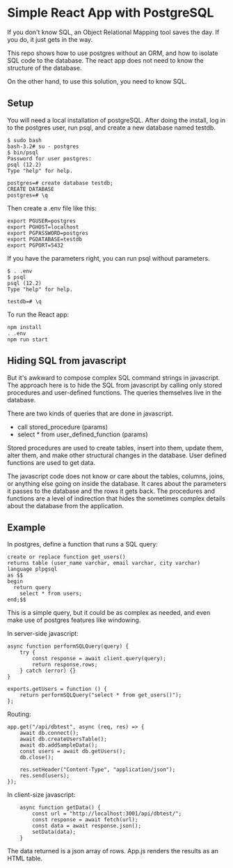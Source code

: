 # Simple React App with PostgreSQL

If you don't know SQL, an Object Relational Mapping tool saves the day. If you do, it just gets in the way.

This repo shows how to use postgres without an ORM, and how to isolate SQL code to the database. The react app does not need to know the structure of the database.

On the other hand, to use this solution, you need to know SQL.

## Setup

You will need a local installation of postgreSQL. After doing the install, log in to the postgres user, run psql, and create a new database named testdb.

```
$ sudo bash
bash-3.2# su - postgres
$ bin/psql
Password for user postgres:
psql (12.2)
Type "help" for help.

postgres=# create database testdb;
CREATE DATABASE
postgres=# \q
```

Then create a .env file like this:

```
export PGUSER=postgres
export PGHOST=localhost
export PGPASSWORD=postgres
export PGDATABASE=testdb
export PGPORT=5432
```

If you have the parameters right, you can run psql without parameters.

```
$ . .env
$ psql
psql (12.2)
Type "help" for help.

testdb=# \q
```

To run the React app:

```
npm install
. .env
npm run start
```

## Hiding SQL from javascript

But it's awkward to compose complex SQL command strings in javascript. The approach here is to hide the SQL from javascript by calling only stored procedures and user-defined functions. The queries themselves live in the database.

There are two kinds of queries that are done in javascript.

- call stored_procedure (params)
- select \* from user_defined_function (params)

Stored procedures are used to create tables, insert into them, update them, alter them, and make other structural changes in the database. User defined functions are used to get data.

The javascript code does not know or care about the tables, columns, joins, or anything else going on inside the database. It cares about the parameters it passes to the database and the rows it gets back. The procedures and functions are a level of indirection that hides the sometimes complex details about the database from the application.

## Example

In postgres, define a function that runs a SQL query:

```
create or replace function get_users()
returns table (user_name varchar, email varchar, city varchar)
language plpgsql
as $$
begin
  return query
    select * from users;
end;$$
```

This is a simple query, but it could be as complex as needed, and even make use of postgres features like windowing.

In server-side javascript:

```
async function performSQLQuery(query) {
	try {
		const response = await client.query(query);
		return response.rows;
	} catch (error) {}
}

exports.getUsers = function () {
	return performSQLQuery("select * from get_users()");
};
```

Routing:

```
app.get("/api/dbtest", async (req, res) => {
	await db.connect();
	await db.createUsersTable();
	await db.addSampleData();
	const users = await db.getUsers();
	db.close();

	res.setHeader("Content-Type", "application/json");
	res.send(users);
});
```

In client-size javascript:

```
	async function getData() {
		const url = "http://localhost:3001/api/dbtest/";
		const response = await fetch(url);
		const data = await response.json();
		setData(data);
	}
```

The data returned is a json array of rows. App.js renders the results as an HTML table.
